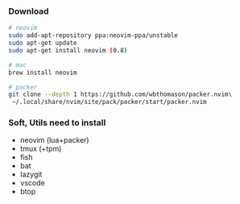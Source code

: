 ### Download

```bash
# neovim
sudo add-apt-repository ppa:neovim-ppa/unstable
sudo apt-get update
sudo apt-get install neovim (0.8)

# mac
brew install neovim

# packer
git clone --depth 1 https://github.com/wbthomason/packer.nvim\
 ~/.local/share/nvim/site/pack/packer/start/packer.nvim
```

### Soft, Utils need to install
- neovim (lua+packer)
- tmux (+tpm)
- fish
- bat
- lazygit
- vscode
- btop


